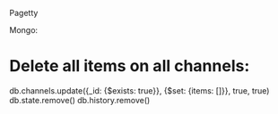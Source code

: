 Pagetty

Mongo:

# Delete all items on all channels:
db.channels.update({_id: {$exists: true}}, {$set: {items: []}}, true, true)
db.state.remove()
db.history.remove()